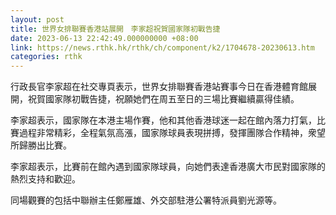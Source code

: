 ```yaml
---
layout: post
title: 世界女排聯賽香港站展開　李家超祝賀國家隊初戰告捷
date: 2023-06-13 22:42:49.000000000 +08:00
link: https://news.rthk.hk/rthk/ch/component/k2/1704678-20230613.htm
categories: rthk
---
```


行政長官李家超在社交專頁表示，世界女排聯賽香港站賽事今日在香港體育館展開，祝賀國家隊初戰告捷，祝願她們在周五至日的三場比賽繼續贏得佳績。

李家超表示，國家隊在本港主場作賽，他和其他香港球迷一起在館內落力打氣，比賽過程非常精彩，全程氣氛高漲，國家隊球員表現拼搏，發揮團隊合作精神，衆望所歸勝出比賽。

李家超表示，比賽前在館內遇到國家隊球員，向她們表達香港廣大市民對國家隊的熱烈支持和歡迎。

同場觀賽的包括中聯辦主任鄭雁雄、外交部駐港公署特派員劉光源等。

